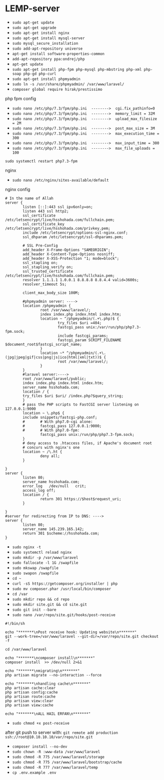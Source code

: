 # LEMP-server
* `sudo apt-get update`
* `sudo apt-get upgrade`
* `sudo apt-get install nginx`
* `sudo apt-get install mysql-server`
* `sudo mysql_secure_installation`
* `sudo add-apt-repository universe`
* `apt-get install software-properties-common`
* `add-apt-repository ppa:ondrej/php`
* `apt-get update`
* `sudo apt-get install php-fpm php-mysql php-mbstring php-xml php-soap php-gd php-curl`
* `sudo apt-get install phpmyadmin`
* `sudo ln -s /usr/share/phpmyadmin/ /var/www/laravel/`
* `composer global require hirak/prestissimo`

php fpm config

* `sudo nano /etc/php/7.3/fpm/php.ini  -------->  cgi.fix_pathinfo=0`
* `sudo nano /etc/php/7.3/fpm/php.ini  -------->  memory_limit = 32M`
* `sudo nano /etc/php/7.3/fpm/php.ini  -------->  upload_max_filesize = 2M`
* `sudo nano /etc/php/7.3/fpm/php.ini  -------->  post_max_size = 3M`
* `sudo nano /etc/php/7.3/fpm/php.ini  -------->  max_execution_time = 300`
* `sudo nano /etc/php/7.3/fpm/php.ini  -------->  max_input_time = 300`
* `sudo nano /etc/php/7.3/fpm/php.ini  -------->  max_file_uploads = 100`

`sudo systemctl restart php7.3-fpm`

nginx

* `sudo nano /etc/nginx/sites-available/default`

nginx config
```
# In the name of Allah
server {
        listen [::]:443 ssl ipv6only=on;
        listen 443 ssl http2;
        ssl_certificate /etc/letsencrypt/live/hsshohada.com/fullchain.pem;
        ssl_certificate_key /etc/letsencrypt/live/hsshohada.com/privkey.pem;
        include /etc/letsencrypt/options-ssl-nginx.conf;
        ssl_dhparam /etc/letsencrypt/ssl-dhparams.pem;

        # SSL Pre-Config
        add_header X-Frame-Options "SAMEORIGIN";
        add_header X-Content-Type-Options nosniff;
        add_header X-XSS-Protection "1; mode=block";
        ssl_stapling on;
        ssl_stapling_verify on;
        ssl_trusted_certificate /etc/letsencrypt/live/hsshohada.com/fullchain.pem;
        resolver 1.1.1.1 1.0.0.1 8.8.8.8 8.8.4.4 valid=3600s;
        resolver_timeout 5s;

        client_max_body_size 100M;

        #phpmyadmin server: ---->
        location /phpmyadmin {
                root /var/www/laravel/;
                index index.php index.html index.htm;
                location ~ ^/phpmyadmin/(.+\.php)$ {
                        try_files $uri =404;
                        fastcgi_pass unix:/var/run/php/php7.3-fpm.sock;
                        include fastcgi_params;
                        fastcgi_param SCRIPT_FILENAME $document_root$fastcgi_script_name;
                }
                location ~* ^/phpmyadmin/(.+\.(jpg|jpeg|gif|css|png|js|ico|html|xml|txt))$ {
                        root /var/www/laravel/;
                }
        }
        #laravel server:---->
        root /var/www/laravel/public;
        index index.php index.html index.htm;
        server_name hsshohada.com;
        location / {
        try_files $uri $uri/ /index.php?$query_string;
        }
        # pass the PHP scripts to FastCGI server listening on 127.0.0.1:9000
        location ~ \.php$ {
        include snippets/fastcgi-php.conf;
        #       # With php7.0-cgi alone:
        #       fastcgi_pass 127.0.0.1:9000;
        #       # With php7.0-fpm:
                fastcgi_pass unix:/run/php/php7.3-fpm.sock;
        }
        # deny access to .htaccess files, if Apache's document root
        # concurs with nginx's one
        location ~ /\.ht {
                deny all;
        }

}
server {
        listen 80;
        server_name hsshohada.com;
        error_log   /dev/null   crit;
        access_log off;
        location / {
                return 301 https://$host$request_uri;
        }

}
#server for redirecting from IP to DNS: ---->
server {
        listen 80;
        server_name 145.239.165.142;
        return 301 $scheme://hsshohada.com;
}
```
* `sudo nginx -t`
* `sudo systemctl reload nginx`
* `sudo mkdir -p /var/www/laravel`
* `sudo fallocate -l 1G /swapfile`
* `sudo mkswap /swapfile`
* `sudo swapon /swapfile`
* `cd ~`
* `curl -sS https://getcomposer.org/installer | php`
* `sudo mv composer.phar /usr/local/bin/composer`
* `cd /var`
* `sudo mkdir repo && cd repo`
* `sudo mkdir site.git && cd site.git`
* `sudo git init --bare`
* `sudo nano /var/repo/site.git/hooks/post-receive`
```(paste lines below:)
#!/bin/sh

echo "*******\nPost receive hook: Updating website\n*******"
git --work-tree=/var/www/laravel --git-dir=/var/repo/site.git checkout -f

cd /var/www/laravel

echo "*******\ncomposer install\n*******"
composer install  >> /dev/null 2>&1

echo "*******\nmigrating\n*******"
php artisan migrate --no-interaction --force

echo "*******\nhandling cache\n*******"
php artisan cache:clear
php artisan config:cache
php artisan route:cache
php artisan view:clear
php artisan view:cache

echo "*******\nALL HAIL ERFAN\n*******"
```
* `sudo chmod +x post-receive`

after git push to server with: `git remote add production ssh://root@10.10.10.10/var/repo/site.git`

* `composer install --no-dev`
* `sudo chown -R :www-data /var/www/laravel`
* `sudo chmod -R 775 /var/www/laravel/storage`
* `sudo chmod -R 775 /var/www/laravel/bootstrap/cache`
* `sudo chmod -R 777 /var/www/laravel/temp`
* `cp .env.example .env`
